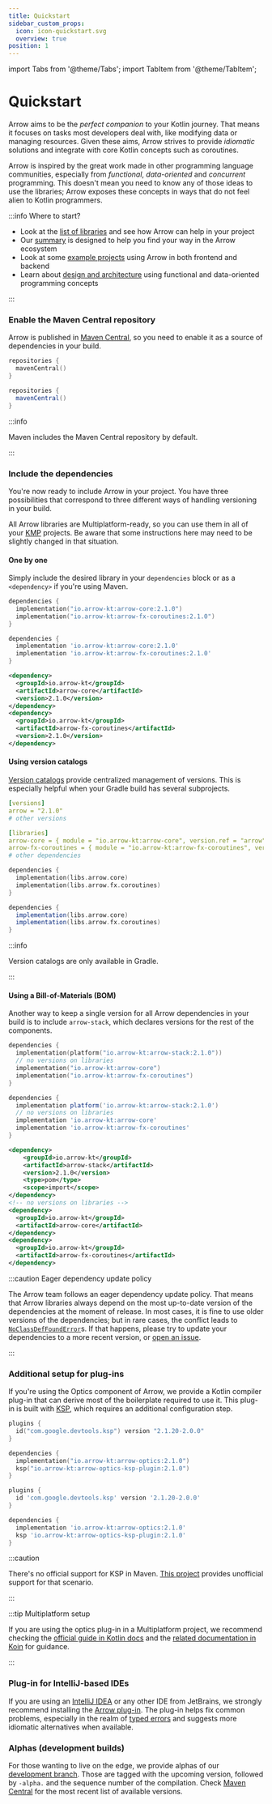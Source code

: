 ```yaml
---
title: Quickstart
sidebar_custom_props:
  icon: icon-quickstart.svg
  overview: true
position: 1
---
```


import Tabs from '@theme/Tabs';
import TabItem from '@theme/TabItem';

# <decorated-text icon={frontMatter.sidebar_custom_props.icon}>Quickstart</decorated-text>

Arrow aims to be the _perfect companion_ to your Kotlin journey. That means it focuses on tasks most developers deal with, like modifying data or managing resources. Given these aims, Arrow strives to provide _idiomatic_ solutions and integrate with core Kotlin concepts such as coroutines.

Arrow is inspired by the great work made in other programming language communities, especially from _functional_, _data-oriented_ and _concurrent_ programming. This doesn't mean you need to know any of those ideas to use the libraries; Arrow exposes these concepts in ways that do not feel alien to Kotlin programmers.

:::info Where to start?

- Look at the [list of libraries](../quickstart/libs) and see how Arrow can help in your project
- Our [summary](../summary) is designed to help you find your way in the Arrow ecosystem
- Look at some [example projects](../projects) using Arrow in both frontend and backend
- Learn about [design and architecture](../design) using functional and data-oriented programming concepts

:::


### Enable the Maven Central repository

Arrow is published in [Maven Central](https://search.maven.org/), so you need to
enable it as a source of dependencies in your build.

<Tabs groupId="build">
  <TabItem value="gradleKotlin" label="Gradle (Kotlin)">

  ```kotlin
  repositories {
    mavenCentral()
  }
  ```

  </TabItem>
  <TabItem value="gradleGroovy" label="Gradle (Groovy)">

  ```groovy
  repositories {
    mavenCentral()
  }
  ```

  </TabItem>
  <TabItem value="maven" label="Maven">

:::info
  
Maven includes the Maven Central repository by default.

:::

  </TabItem>
</Tabs>

### Include the dependencies

You're now ready to include Arrow in your project. You have three possibilities
that correspond to three different ways of handling versioning in your build.

All Arrow libraries are Multiplatform-ready, so you can use them in all of your
[KMP](https://kotlinlang.org/docs/multiplatform.html) projects. Be aware that
some instructions here may need to be slightly changed in that situation.

#### One by one

Simply include the desired library in your `dependencies` block or as a
`<dependency>` if you're using Maven.

<Tabs groupId="build">
<TabItem value="gradleKotlin" label="Gradle (Kotlin)">

```kotlin
dependencies {
  implementation("io.arrow-kt:arrow-core:2.1.0")
  implementation("io.arrow-kt:arrow-fx-coroutines:2.1.0")
}
```

</TabItem>
<TabItem value="gradleGroovy" label="Gradle (Groovy)">

```groovy
dependencies {
  implementation 'io.arrow-kt:arrow-core:2.1.0'
  implementation 'io.arrow-kt:arrow-fx-coroutines:2.1.0'
}
```

</TabItem>
<TabItem value="maven" label="Maven">


```xml
<dependency>
  <groupId>io.arrow-kt</groupId>
  <artifactId>arrow-core</artifactId>
  <version>2.1.0</version>
</dependency>
<dependency>
  <groupId>io.arrow-kt</groupId>
  <artifactId>arrow-fx-coroutines</artifactId>
  <version>2.1.0</version>
</dependency>
```

</TabItem>
</Tabs>

#### Using version catalogs

[Version catalogs](https://docs.gradle.org/current/userguide/platforms.html)
provide centralized management of versions. This is especially helpful when
your Gradle build has several subprojects.

<Tabs groupId="build">

<TabItem value="gradleToml" label="libs.version.toml (Common)">

```yaml
[versions]
arrow = "2.1.0"
# other versions

[libraries]
arrow-core = { module = "io.arrow-kt:arrow-core", version.ref = "arrow" }
arrow-fx-coroutines = { module = "io.arrow-kt:arrow-fx-coroutines", version.ref = "arrow" }
# other dependencies
```

</TabItem>

<TabItem value="gradleKotlin" label="Gradle (Kotlin)">

```kotlin
dependencies {
  implementation(libs.arrow.core)
  implementation(libs.arrow.fx.coroutines)
}
```

</TabItem>

<TabItem value="gradleGroovy" label="Gradle (Groovy)">

```groovy
dependencies {
  implementation(libs.arrow.core)
  implementation(libs.arrow.fx.coroutines)
}
```

</TabItem>

<TabItem value="maven" label="Maven">

:::info

Version catalogs are only available in Gradle.

:::

</TabItem>
</Tabs>

#### Using a Bill-of-Materials (BOM)

Another way to keep a single version for all Arrow dependencies in your build is
to include `arrow-stack`, which declares versions for the rest of the components.

<Tabs groupId="build">
<TabItem value="gradleKotlin" label="Gradle (Kotlin)">

```kotlin
dependencies {
  implementation(platform("io.arrow-kt:arrow-stack:2.1.0"))
  // no versions on libraries
  implementation("io.arrow-kt:arrow-core")
  implementation("io.arrow-kt:arrow-fx-coroutines")
}
```

</TabItem>
<TabItem value="gradleGroovy" label="Gradle (Groovy)">

```groovy
dependencies {
  implementation platform('io.arrow-kt:arrow-stack:2.1.0')
  // no versions on libraries
  implementation 'io.arrow-kt:arrow-core'
  implementation 'io.arrow-kt:arrow-fx-coroutines'
}
```

</TabItem>
<TabItem value="maven" label="Maven">


```xml
<dependency>
    <groupId>io.arrow-kt</groupId>
    <artifactId>arrow-stack</artifactId>
    <version>2.1.0</version>
    <type>pom</type>
    <scope>import</scope>
</dependency>
<!-- no versions on libraries -->
<dependency>
  <groupId>io.arrow-kt</groupId>
  <artifactId>arrow-core</artifactId>
</dependency>
<dependency>
  <groupId>io.arrow-kt</groupId>
  <artifactId>arrow-fx-coroutines</artifactId>
</dependency>
```

</TabItem>
</Tabs>

:::caution Eager dependency update policy

The Arrow team follows an eager dependency update policy. That means that Arrow libraries always depend on the most up-to-date version of the dependencies at the moment of release. In most cases, it is fine to use older versions of the dependencies; but in rare cases, the conflict leads to [`NoClassDefFoundError`](https://docs.oracle.com/javase/8/docs/api/java/lang/NoClassDefFoundError.html)s. If that happens, please try to update your dependencies to a more recent version, or [open an issue](https://github.com/arrow-kt/arrow/issues).

:::

### Additional setup for plug-ins

If you're using the Optics component of Arrow, we provide a Kotlin compiler 
plug-in that can derive most of the boilerplate required to use it. This
plug-in is built with [KSP](https://kotlinlang.org/docs/ksp-overview.html),
which requires an additional configuration step.


<Tabs groupId="build">
<TabItem value="gradleKotlin" label="Gradle (Kotlin)">

```kotlin
plugins {
  id("com.google.devtools.ksp") version "2.1.20-2.0.0"
}

dependencies {
  implementation("io.arrow-kt:arrow-optics:2.1.0")
  ksp("io.arrow-kt:arrow-optics-ksp-plugin:2.1.0")
}
```

</TabItem>
<TabItem value="gradleGroovy" label="Gradle (Groovy)">

```groovy
plugins {
  id 'com.google.devtools.ksp' version '2.1.20-2.0.0'
}

dependencies {
  implementation 'io.arrow-kt:arrow-optics:2.1.0'
  ksp 'io.arrow-kt:arrow-optics-ksp-plugin:2.1.0'
}
```

</TabItem>

<TabItem value="maven" label="Maven">

:::caution

There's no official support for KSP in Maven. 
[This project](https://github.com/Dyescape/kotlin-maven-symbol-processing)
provides unofficial support for that scenario.

:::

</TabItem>

</Tabs>

:::tip Multiplatform setup

If you are using the optics plug-in in a Multiplatform project,
we recommend checking the [official guide in Kotlin docs](https://kotlinlang.org/docs/ksp-multiplatform.html)
and the [related documentation in Koin](https://insert-koin.io/docs/setup/annotations/#kotlin-kts)
for guidance.

:::

### Plug-in for IntelliJ-based IDEs

If you are using an [IntelliJ IDEA](https://www.jetbrains.com/idea/) or any
other IDE from JetBrains, we strongly recommend installing the
[Arrow plug-in](https://plugins.jetbrains.com/plugin/24550-arrow).
The plug-in helps fix common problems, especially in the realm of
[typed errors](../typed-errors/index.md) and suggests more idiomatic
alternatives when available.

### Alphas (development builds)

For those wanting to live on the edge, we provide alphas of our [development
branch](https://github.com/arrow-kt/arrow). Those are tagged with the upcoming
version, followed by `-alpha.` and the sequence number of the compilation. 
Check [Maven Central](https://central.sonatype.com/artifact/io.arrow-kt/arrow-core/versions)
for the most recent list of available versions.

